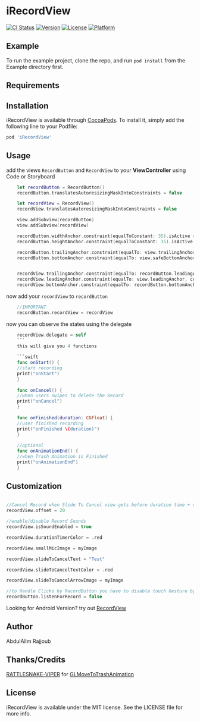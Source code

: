 # iRecordView

[![CI Status](https://img.shields.io/travis/3llomi/iRecordView.svg?style=flat)](https://travis-ci.org/3llomiiRecordView)
[![Version](https://img.shields.io/cocoapods/v/iRecordView.svg?style=flat)](https://cocoapods.org/pods/iRecordView)
[![License](https://img.shields.io/cocoapods/l/iRecordView.svg?style=flat)](https://cocoapods.org/pods/iRecordView)
[![Platform](https://img.shields.io/cocoapods/p/iRecordView.svg?style=flat)](https://cocoapods.org/pods/iRecordView)

## Example

To run the example project, clone the repo, and run `pod install` from the Example directory first.

## Requirements

## Installation

iRecordView is available through [CocoaPods](https://cocoapods.org). To install
it, simply add the following line to your Podfile:

```ruby
pod 'iRecordView'
```
## Usage
add the views `RecordButton` and `RecordView` to your **ViewController** using Code or Storyboard

```swift
    let recordButton = RecordButton()
    recordButton.translatesAutoresizingMaskIntoConstraints = false

    let recordView = RecordView()
    recordView.translatesAutoresizingMaskIntoConstraints = false

    view.addSubview(recordButton)
    view.addSubview(recordView)

    recordButton.widthAnchor.constraint(equalToConstant: 35).isActive = true
    recordButton.heightAnchor.constraint(equalToConstant: 35).isActive = true

    recordButton.trailingAnchor.constraint(equalTo: view.trailingAnchor, constant: -8).isActive = true
    recordButton.bottomAnchor.constraint(equalTo: view.safeBottomAnchor, constant: -16).isActive = true


    recordView.trailingAnchor.constraint(equalTo: recordButton.leadingAnchor, constant: -20).isActive = true
    recordView.leadingAnchor.constraint(equalTo: view.leadingAnchor, constant: 10).isActive = true
    recordView.bottomAnchor.constraint(equalTo: recordButton.bottomAnchor).isActive = true
```
now add your  `recordView`  to `recordButton`
```swift
    //IMPORTANT
    recordButton.recordView = recordView
```
now you can observe the states using the delegate
```swift
    recordView.delegate = self
    ```
    this will give you 4 functions 
    
    ```swift
    func onStart() {
    //start recording
    print("onStart")
    }
    
    func onCancel() {
    //when users swipes to delete the Record
    print("onCancel")
    }
    
    func onFinished(duration: CGFloat) {
    //user finished recording 
    print("onFinished \(duration)")
    }
    
    //optional
    func onAnimationEnd() {
    //when Trash Animation is Finished
    print("onAnimationEnd")
    }
```
## Customization
```swift

//Cancel Record when Slide To Cancel view gets before duration time + offset  
recordView.offset = 20

//enable/disable Record Sounds
recordView.isSoundEnabled = true

recordView.durationTimerColor = .red

recordView.smallMicImage = myImage

recordView.slideToCancelText = "Test"

recordView.slideToCancelTextColor = .red

recordView.slideToCancelArrowImage = myImage

//to Handle Clicks by RecordButton you have to disable touch Gesture by using
recordButton.listenForRecord = false
```
  
  Looking for Android Version? try out [RecordView](https://github.com/3llomi/RecordView)
    
## Author

AbdulAlim Rajjoub

## Thanks/Credits
[RATTLESNAKE-VIPER](https://github.com/RATTLESNAKE-VIPER/GLMoveToTrashAnimation) for [GLMoveToTrashAnimation](https://github.com/RATTLESNAKE-VIPER/GLMoveToTrashAnimation)
## License

iRecordView is available under the MIT license. See the LICENSE file for more info.
